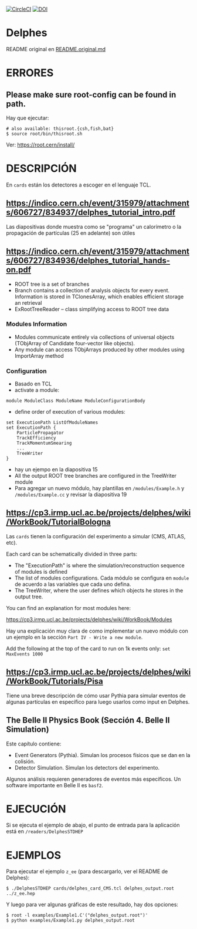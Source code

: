 [![CircleCI](https://circleci.com/gh/delphes/delphes.svg?style=shield)](https://circleci.com/gh/delphes/delphes) [![DOI](https://zenodo.org/badge/DOI/10.5281/zenodo.3735069.svg)](https://doi.org/10.5281/zenodo.3735069)

Delphes
=======
README original en [README.original.md](./README.original.md)

# ERRORES

## Please make sure root-config can be found in path.
Hay que ejecutar:
```
# also available: thisroot.{csh,fish,bat}
$ source root/bin/thisroot.sh
```
Ver: https://root.cern/install/

# DESCRIPCIÓN
En `cards` están los detectores a escoger en el lenguaje TCL.

## https://indico.cern.ch/event/315979/attachments/606727/834937/delphes_tutorial_intro.pdf
Las diapositivas donde muestra como se "programa" un calorímetro o la propagación de partículas (25 en adelante) son útiles

## https://indico.cern.ch/event/315979/attachments/606727/834936/delphes_tutorial_hands-on.pdf
* ROOT tree is a set of branches
* Branch contains a collection of analysis objects for every event. Information is stored in TClonesArray, which enables efficient storage an retrieval
* ExRootTreeReader – class simplifying access to ROOT tree data

### Modules Information

* Modules communicate entirely via collections of universal objects (TObjArray of Candidate four-vector like objects).
* Any module can access TObjArrays produced by other modules using ImportArray method

### Configuration

* Basado en TCL
* activate a module:
```
module ModuleClass ModuleName ModuleConfigurationBody
```
* define order of execution of various modules:
```
set ExecutionPath ListOfModuleNames
set ExecutionPath {
	ParticlePropagator
	TrackEfficiency
	TrackMomentumSmearing
	...
	TreeWriter
}
```
* hay un ejempo en la diapositiva 15
* All the output ROOT tree branches are configured in the TreeWriter module
* Para agregar un nuevo módulo, hay plantillas en `/modules/Example.h` y `/modules/Example.cc` y revisar la diapositiva 19

## https://cp3.irmp.ucl.ac.be/projects/delphes/wiki/WorkBook/TutorialBologna

Las `cards` tienen la configuración del experimento a simular (CMS, ATLAS, etc).

Each card can be schematically divided in three parts:

* The "ExecutionPath" is where the simulation/reconstruction sequence of modules is defined
* The list of modules configurations. Cada módulo se configura en `module` de acuerdo a las variables que cada uno defina.
* The TreeWriter, where the user defines which objects he stores in the output tree.

You can find an explanation for most modules here:

https://cp3.irmp.ucl.ac.be/projects/delphes/wiki/WorkBook/Modules

Hay una explicación muy clara de como implementar un nuevo módulo con un ejemplo en la sección `Part IV - Write a new module`.

Add the following at the top of the card to run on 1k events only: `set MaxEvents 1000`

## https://cp3.irmp.ucl.ac.be/projects/delphes/wiki/WorkBook/Tutorials/Pisa

Tiene una breve descripción de cómo usar Pythia para simular eventos de algunas partículas en específico para luego usarlos como input en Delphes.

## The Belle II Physics Book (Sección 4. Belle II Simulation)  

Este capítulo contiene:
* Event Generators (Pythia). Simulan los procesos físicos que se dan en la colisión.
* Detector Simulation. Simulan los detectors del experimento.

Algunos análisis requieren generadores de eventos más específicos. Un software importante en Belle II es `basf2`.


# EJECUCIÓN
Si se ejecuta el ejemplo de abajo, el punto de entrada para la aplicación está en `/readers/DelphesSTDHEP`

# EJEMPLOS
Para ejecutar el ejemplo `z_ee` (para descargarlo, ver el README de Delphes):
```
$ ./DelphesSTDHEP cards/delphes_card_CMS.tcl delphes_output.root ../z_ee.hep
```
Y luego para ver algunas gráficas de este resultado, hay dos opciones:
```
$ root -l examples/Example1.C'("delphes_output.root")'
$ python examples/Example1.py delphes_output.root
```